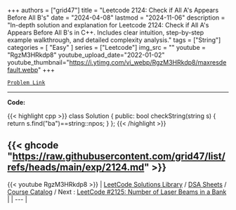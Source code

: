 
+++
authors = ["grid47"]
title = "Leetcode 2124: Check if All A's Appears Before All B's"
date = "2024-04-08"
lastmod = "2024-11-06"
description = "In-depth solution and explanation for Leetcode 2124: Check if All A's Appears Before All B's in C++. Includes clear intuition, step-by-step example walkthrough, and detailed complexity analysis."
tags = ["String"]
categories = [
    "Easy"
]
series = ["Leetcode"]
img_src = ""
youtube = "RgzM3HRkdp8"
youtube_upload_date="2022-01-02"
youtube_thumbnail="https://i.ytimg.com/vi_webp/RgzM3HRkdp8/maxresdefault.webp"
+++



[`Problem Link`](https://leetcode.com/problems/check-if-all-as-appears-before-all-bs/description/)

---
**Code:**

{{< highlight cpp >}}
class Solution {
public:
bool checkString(string s) {
        return s.find("ba")==string::npos;
    }
};
{{< /highlight >}}

{{< ghcode "https://raw.githubusercontent.com/grid47/list/refs/heads/main/exp/2124.md" >}}
---
{{< youtube RgzM3HRkdp8 >}}
| [LeetCode Solutions Library](https://grid47.xyz/leetcode/) / [DSA Sheets](https://grid47.xyz/sheets/) / [Course Catalog](https://grid47.xyz/courses/) / Next : [LeetCode #2125: Number of Laser Beams in a Bank](https://grid47.xyz/leetcode/solution-2125-number-of-laser-beams-in-a-bank/) |
| --- |
